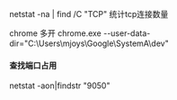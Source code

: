 netstat -na | find /C "TCP" 统计tcp连接数量

chrome 多开
chrome.exe --user-data-dir="C:\Users\mjoys\Google\SystemA\dev"

#### 查找端口占用
netstat -aon|findstr "9050"